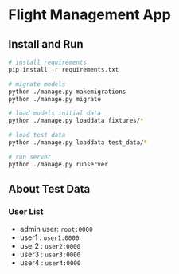 # Flight Management App

## Install and Run
```bash
# install requirements
pip install -r requirements.txt

# migrate models
python ./manage.py makemigrations
python ./manage.py migrate

# load models initial data
python ./manage.py loaddata fixtures/*

# load test data
python ./manage.py loaddata test_data/* 

# run server
python ./manage.py runserver
```

## About Test Data
### User List
- admin user: `root:0000`
- user1 : `user1:0000`
- user2 : `user2:0000`
- user3 : `user3:0000`
- user4 : `user4:0000`
